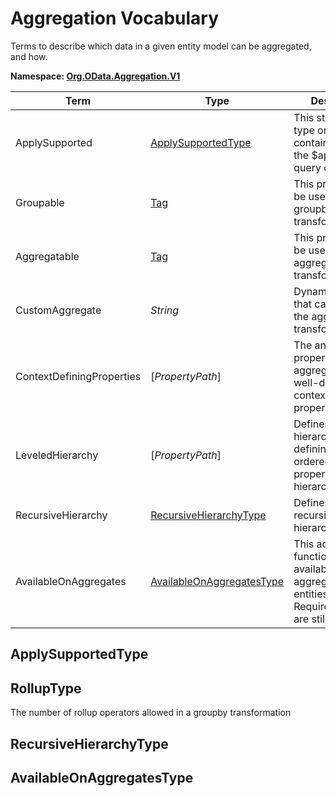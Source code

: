 # Aggregation Vocabulary

Terms to describe which data in a given entity model can be aggregated, and how.

**Namespace: [Org.OData.Aggregation.V1](Org.OData.Aggregation.V1.xml)**

Term|Type|Description
----|----|-----------
ApplySupported|[ApplySupportedType](#ApplySupportedType)|This structured type or entity container supports the $apply system query option
Groupable|[Tag](./Org.OData.Core.V1.md#Tag)|This property can be used in the groupby transformation
Aggregatable|[Tag](./Org.OData.Core.V1.md#Tag)|This property can be used in the aggregate transformation
CustomAggregate|*String*|Dynamic property that can be used in the aggregate transformation
ContextDefiningProperties|\[*PropertyPath*\]|The annotated property or custom aggregate is only well-defined in the context of these properties
LeveledHierarchy|\[*PropertyPath*\]|Defines a leveled hierarchy by defining an ordered list of properties in the hierarchy
RecursiveHierarchy|[RecursiveHierarchyType](#RecursiveHierarchyType)|Defines a recursive hierarchy.
AvailableOnAggregates|[AvailableOnAggregatesType](#AvailableOnAggregatesType)|This action or function is available on aggregated entities if the RequiredProperties are still defined


## <a name="ApplySupportedType"></a>ApplySupportedType


## <a name="RollupType"></a>RollupType

The number of rollup operators allowed in a groupby transformation
## <a name="RecursiveHierarchyType"></a>RecursiveHierarchyType


## <a name="AvailableOnAggregatesType"></a>AvailableOnAggregatesType

